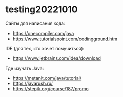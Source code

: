 # testing20221010

Сайты для написания кода:
- https://onecompiler.com/java
- https://www.tutorialspoint.com/codingground.htm

IDE (для тех, кто хочет помучиться):
- https://www.jetbrains.com/idea/download

Где изучать Java:
- https://metanit.com/java/tutorial/
- https://javarush.ru/
- https://stepik.org/course/187/promo
